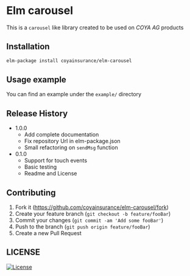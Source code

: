 # Elm carousel
This is a `carousel` like library created to be used on *COYA AG* products

## Installation

```sh
elm-package install coyainsurance/elm-carousel
```

## Usage example

You can find an example under the `example/` directory

## Release History

* 1.0.0
    * Add complete documentation
    * Fix repository Url in elm-package.json
    * Small refactoring on `sendMsg` function
* 0.1.0
    * Support for touch events
    * Basic testing
    * Readme and License


## Contributing

1. Fork it (<https://github.com/coyainsurance/elm-carousel/fork>)
2. Create your feature branch (`git checkout -b feature/fooBar`)
3. Commit your changes (`git commit -am 'Add some fooBar'`)
4. Push to the branch (`git push origin feature/fooBar`)
5. Create a new Pull Request

## LICENSE
[![License](https://img.shields.io/badge/License-BSD%203--Clause-blue.svg)](/LICENSE.md)
